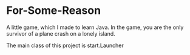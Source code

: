# For-Some-Reason
A little game, which I made to learn Java. In the game, you are the only survivor of a plane crash on a lonely island. 

The main class of this project is start.Launcher

